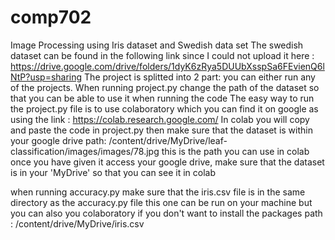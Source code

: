 # comp702
Image Processing using Iris dataset and Swedish data set
The swedish dataset can be found in the following link since I could not upload it here : https://drive.google.com/drive/folders/1dyK6zRya5DUUbXsspSa6FEvienQ6lNtP?usp=sharing
The project is splitted into 2 part: you can either run any of the projects. 
When running project.py change the path of the dataset so that you can be able to use it when running the code
The easy way to run the project.py file is to use colaboratory which you can find it on google as using the link : https://colab.research.google.com/
In colab you will copy and paste the code in project.py then make sure that the dataset is within your google drive 
path: /content/drive/MyDrive/leaf-classification/images/images/78.jpg
this is the path you can use in colab once you have given it access your google drive, make sure that the dataset is in your 'MyDrive' so that you can see it in colab


when running accuracy.py make sure that the iris.csv file is in the same directory as the accuracy.py file
this one can be run on your machine but you can also you colaboratory if you don't want to install the packages
path : /content/drive/MyDrive/iris.csv
